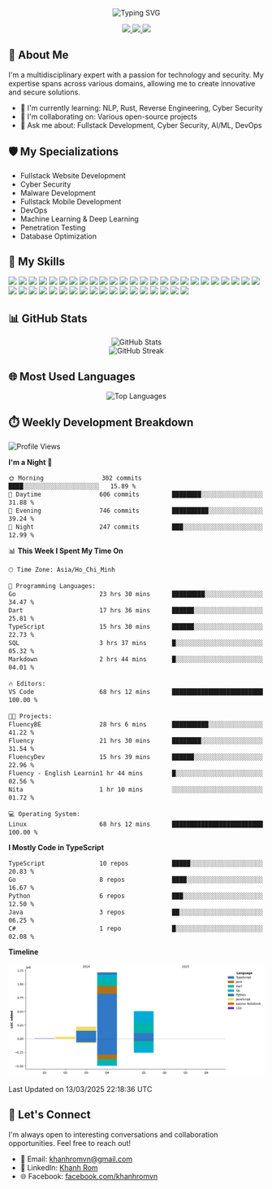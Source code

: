 <div align="center">
  <img src="https://readme-typing-svg.herokuapp.com?size=25&duration=2500&color=8C43EA&vCenter=true&width=450&height=40&lines=Hi+there+%F0%9F%91%8B%F0%9F%8F%BB;I'm+KhanhRomVN;Network+Security+%7C+Fullstack+Dev+%7C+AI%2FML" alt="Typing SVG" />
</div>

<p align="center">
  <a href="https://www.linkedin.com/in/khanh-romvn-247866221">
    <img src="https://img.shields.io/badge/-LinkedIn-0077B5?style=for-the-badge&logo=Linkedin&logoColor=white"/>
  </a>
  <a href="https://www.facebook.com/khanhromvn">
    <img src="https://img.shields.io/badge/-Facebook-1877F2?style=for-the-badge&logo=Facebook&logoColor=white"/>
  </a>
  <a href="mailto:khanhromvn@gmail.com">
    <img src="https://img.shields.io/badge/-Email-D14836?style=for-the-badge&logo=Gmail&logoColor=white"/>
  </a>
</p>

## 🚀 About Me

I'm a multidisciplinary expert with a passion for technology and security. My expertise spans across various domains, allowing me to create innovative and secure solutions.

- 🌱 I'm currently learning: NLP, Rust, Reverse Engineering, Cyber Security
- 👯 I'm collaborating on: Various open-source projects
- 💬 Ask me about: Fullstack Development, Cyber Security, AI/ML, DevOps

## 🛡️ My Specializations

- Fullstack Website Development
- Cyber Security
- Malware Development
- Fullstack Mobile Development
- DevOps
- Machine Learning & Deep Learning
- Penetration Testing
- Database Optimization

## 🌟 My Skills

![](https://img.shields.io/badge/-C++-00599C?style=flat-square&logo=c%2B%2B&logoColor=white)
![](https://img.shields.io/badge/-Assembly-6E4C13?style=flat-square&logo=assemblyscript&logoColor=white)
![](https://img.shields.io/badge/-Python-3776AB?style=flat-square&logo=Python&logoColor=white)
![](https://img.shields.io/badge/-TypeScript-3178C6?style=flat-square&logo=TypeScript&logoColor=white)
![](https://img.shields.io/badge/-Java-007396?style=flat-square&logo=java&logoColor=white)
![](https://img.shields.io/badge/-Linux-FCC624?style=flat-square&logo=linux&logoColor=black)
![](https://img.shields.io/badge/-PostgreSQL-336791?style=flat-square&logo=postgresql&logoColor=white)
![](https://img.shields.io/badge/-MongoDB-47A248?style=flat-square&logo=mongodb&logoColor=white)
![](https://img.shields.io/badge/-SQL%20Server-CC2927?style=flat-square&logo=microsoft-sql-server&logoColor=white)
![](https://img.shields.io/badge/-Redis-DC382D?style=flat-square&logo=redis&logoColor=white)
![](https://img.shields.io/badge/-Elasticsearch-005571?style=flat-square&logo=elasticsearch&logoColor=white)
![](https://img.shields.io/badge/-RabbitMQ-FF6600?style=flat-square&logo=rabbitmq&logoColor=white)
![](https://img.shields.io/badge/-Django-092E20?style=flat-square&logo=django&logoColor=white)
![](https://img.shields.io/badge/-Dart-0175C2?style=flat-square&logo=dart&logoColor=white)
![](https://img.shields.io/badge/-Go-00ADD8?style=flat-square&logo=go&logoColor=white)
![](https://img.shields.io/badge/-Rust-000000?style=flat-square&logo=rust&logoColor=white)
![](https://img.shields.io/badge/-Ruby-CC342D?style=flat-square&logo=ruby&logoColor=white)
![](https://img.shields.io/badge/-PowerShell-5391FE?style=flat-square&logo=powershell&logoColor=white)
![](https://img.shields.io/badge/-Docker-2496ED?style=flat-square&logo=docker&logoColor=white)
![](https://img.shields.io/badge/-GitHub-181717?style=flat-square&logo=github&logoColor=white)
![](https://img.shields.io/badge/-Jupyter-F37626?style=flat-square&logo=jupyter&logoColor=white)
![](https://img.shields.io/badge/-VS%20Code-007ACC?style=flat-square&logo=visual-studio-code&logoColor=white)
![](https://img.shields.io/badge/-AWS-232F3E?style=flat-square&logo=amazon-aws&logoColor=white)
![](https://img.shields.io/badge/-Azure-0089D6?style=flat-square&logo=microsoft-azure&logoColor=white)
![](https://img.shields.io/badge/-GCP-4285F4?style=flat-square&logo=google-cloud&logoColor=white)
![](https://img.shields.io/badge/-Kubernetes-326CE5?style=flat-square&logo=kubernetes&logoColor=white)
![](https://img.shields.io/badge/-Jenkins-D24939?style=flat-square&logo=jenkins&logoColor=white)
![](https://img.shields.io/badge/-Terraform-7B42BC?style=flat-square&logo=terraform&logoColor=white)
![](https://img.shields.io/badge/-Ansible-EE0000?style=flat-square&logo=ansible&logoColor=white)
![](https://img.shields.io/badge/-GitLab_CI-FCA121?style=flat-square&logo=gitlab&logoColor=white)
![](https://img.shields.io/badge/-Kali_Linux-557C94?style=flat-square&logo=kali-linux&logoColor=white)
![](https://img.shields.io/badge/-Wireshark-1679A7?style=flat-square&logo=wireshark&logoColor=white)
![](https://img.shields.io/badge/-Metasploit-2A2A2A?style=flat-square&logo=metasploit&logoColor=white)
![](https://img.shields.io/badge/-Nmap-0E83CD?style=flat-square&logo=nmap&logoColor=white)
![](https://img.shields.io/badge/-Burp_Suite-FF6633?style=flat-square&logo=burp-suite&logoColor=white)
![](https://img.shields.io/badge/-TensorFlow-FF6F00?style=flat-square&logo=tensorflow&logoColor=white)
![](https://img.shields.io/badge/-PyTorch-EE4C2C?style=flat-square&logo=pytorch&logoColor=white)
![](https://img.shields.io/badge/-Keras-D00000?style=flat-square&logo=keras&logoColor=white)
![](https://img.shields.io/badge/-scikit_learn-F7931E?style=flat-square&logo=scikit-learn&logoColor=white)
![](https://img.shields.io/badge/-OpenCV-5C3EE8?style=flat-square&logo=opencv&logoColor=white)
![](https://img.shields.io/badge/-Pandas-150458?style=flat-square&logo=pandas&logoColor=white)
![](https://img.shields.io/badge/-NumPy-013243?style=flat-square&logo=numpy&logoColor=white)
![](https://img.shields.io/badge/-Hugging_Face-FFD21E?style=flat-square&logo=huggingface&logoColor=black)

## 📊 GitHub Stats

<div align="center">
  <img src="https://github-readme-stats.vercel.app/api?username=KhanhRomVN&count_private=true&show_icons=true&theme=radical" alt="GitHub Stats" />
</div>

<div align="center">
  <img src="https://github-readme-streak-stats.herokuapp.com/?user=KhanhRomVN&theme=radical" alt="GitHub Streak" />
</div>

## 🌐 Most Used Languages

<div align="center">
  <img src="https://github-readme-stats.vercel.app/api/top-langs/?username=KhanhRomVN&layout=compact&theme=radical" alt="Top Languages" />
</div>

## ⏱️ Weekly Development Breakdown

<!--START_SECTION:waka-->
![Profile Views](http://img.shields.io/badge/Profile%20Views-0-blue)

**I'm a Night 🦉** 

```text
🌞 Morning                302 commits         ████░░░░░░░░░░░░░░░░░░░░░   15.89 % 
🌆 Daytime                606 commits         ████████░░░░░░░░░░░░░░░░░   31.88 % 
🌃 Evening                746 commits         ██████████░░░░░░░░░░░░░░░   39.24 % 
🌙 Night                  247 commits         ███░░░░░░░░░░░░░░░░░░░░░░   12.99 % 
```


📊 **This Week I Spent My Time On** 

```text
🕑︎ Time Zone: Asia/Ho_Chi_Minh

💬 Programming Languages: 
Go                       23 hrs 30 mins      █████████░░░░░░░░░░░░░░░░   34.47 % 
Dart                     17 hrs 36 mins      ██████░░░░░░░░░░░░░░░░░░░   25.81 % 
TypeScript               15 hrs 30 mins      ██████░░░░░░░░░░░░░░░░░░░   22.73 % 
SQL                      3 hrs 37 mins       █░░░░░░░░░░░░░░░░░░░░░░░░   05.32 % 
Markdown                 2 hrs 44 mins       █░░░░░░░░░░░░░░░░░░░░░░░░   04.01 % 

🔥 Editors: 
VS Code                  68 hrs 12 mins      █████████████████████████   100.00 % 

🐱‍💻 Projects: 
FluencyBE                28 hrs 6 mins       ██████████░░░░░░░░░░░░░░░   41.22 % 
Fluency                  21 hrs 30 mins      ████████░░░░░░░░░░░░░░░░░   31.54 % 
FluencyDev               15 hrs 39 mins      ██████░░░░░░░░░░░░░░░░░░░   22.96 % 
Fluency - English Learnin1 hr 44 mins        █░░░░░░░░░░░░░░░░░░░░░░░░   02.56 % 
Nita                     1 hr 10 mins        ░░░░░░░░░░░░░░░░░░░░░░░░░   01.72 % 

💻 Operating System: 
Linux                    68 hrs 12 mins      █████████████████████████   100.00 % 
```

**I Mostly Code in TypeScript** 

```text
TypeScript               10 repos            █████░░░░░░░░░░░░░░░░░░░░   20.83 % 
Go                       8 repos             ████░░░░░░░░░░░░░░░░░░░░░   16.67 % 
Python                   6 repos             ███░░░░░░░░░░░░░░░░░░░░░░   12.50 % 
Java                     3 repos             ██░░░░░░░░░░░░░░░░░░░░░░░   06.25 % 
C#                       1 repo              █░░░░░░░░░░░░░░░░░░░░░░░░   02.08 % 
```



**Timeline**

![Lines of Code chart](https://raw.githubusercontent.com/KhanhRomVN/KhanhRomVN/main/assets/bar_graph.png)


 Last Updated on 13/03/2025 22:18:36 UTC
<!--END_SECTION:waka-->

## 🤝 Let's Connect

I'm always open to interesting conversations and collaboration opportunities. Feel free to reach out!

- 📧 Email: khanhromvn@gmail.com
- 💼 LinkedIn: [Khanh Rom](https://www.linkedin.com/in/khanh-romvn-247866221)
- 🌐 Facebook: [facebook.com/khanhromvn](https://www.facebook.com/khanhromvn)

